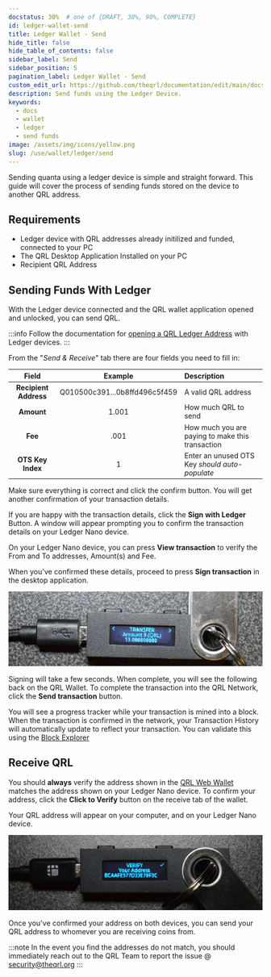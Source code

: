 ```yaml
---
docstatus: 30%  # one of {DRAFT, 30%, 90%, COMPLETE}
id: ledger-wallet-send
title: Ledger Wallet - Send
hide_title: false
hide_table_of_contents: false
sidebar_label: Send
sidebar_position: 5
pagination_label: Ledger Wallet - Send
custom_edit_url: https://github.com/theqrl/documentation/edit/main/docs/Use/Wallet/Ledger/send-funds.md
description: Send funds using the Ledger Device.
keywords:
  - docs
  - wallet
  - ledger
  - send funds
image: /assets/img/icons/yellow.png
slug: /use/wallet/ledger/send
---
```



Sending quanta using a ledger device is simple and straight forward. This guide will cover the process of sending funds stored on the device to another QRL address.


## Requirements

- Ledger device with QRL addresses already initilized and funded, connected to your PC
- The QRL Desktop Application Installed on your PC
- Recipient QRL Address

## Sending Funds With Ledger

With the Ledger device connected and the QRL wallet application opened and unlocked, you can send QRL.

:::info
Follow the documentation for [opening a QRL Ledger Address](/use/wallet/ledger/open) with Ledger devices.
:::

From the "*Send & Receive*" tab there are four fields you need to fill in:

| Field |  Example | Description |
| :---: | :---: | :--- |
| **Recipient Address** |  Q010500c391...0b8ffd496c5f459 | A valid QRL address |
| **Amount** | 1.001 | How much QRL to send |
| **Fee** | .001 | How much you are paying to make this transaction |
| **OTS Key Index** | 1 | Enter an unused OTS Key *should auto-populate* |

Make sure everything is correct and click the confirm button. You will get another confirmation of your transaction details.

If you are happy with the transaction details, click the **Sign with Ledger** Button. A window will appear prompting you to confirm the transaction details on your Ledger Nano device.


On your Ledger Nano device, you can press **View transaction** to verify the From and To addresses, Amount(s) and Fee.


When you've confirmed these details, proceed to press **Sign transaction** in the desktop application.


![QRL Ledger Nano Sign Transaction](assets/send1.gif)


Signing will take a few seconds. When complete, you will see the following back on the QRL Wallet. To complete the transaction into the QRL Network, click the **Send transaction** button.

You will see a progress tracker while your transaction is mined into a block. When the transaction is confirmed in the network, your Transaction History will automatically update to reflect your transaction. You can validate this using the [Block Explorer](https://explorer.theqrl.org)


## Receive QRL

You should **always** verify the address shown in the [QRL Web Wallet](https://wallet.theqrl.org/) matches the address shown on your Ledger Nano device. To confirm your address, click the **Click to Verify** button on the receive tab of the wallet. 



Your QRL address will appear on your computer, and on your Ledger Nano device.

![Address Verification Ledger Nano Wallet](assets//verify2.gif)


Once you've confirmed your address on both devices, you can send your QRL address to whomever you are receiving coins from.

:::note 
In the event you find the addresses do not match, you should immediately reach out to the QRL Team to report the issue @ [security@theqrl.org](mailto://security@theqrl.org) 
:::
